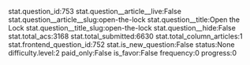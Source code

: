stat.question_id:753
stat.question__article__live:False
stat.question__article__slug:open-the-lock
stat.question__title:Open the Lock
stat.question__title_slug:open-the-lock
stat.question__hide:False
stat.total_acs:3168
stat.total_submitted:6630
stat.total_column_articles:1
stat.frontend_question_id:752
stat.is_new_question:False
status:None
difficulty.level:2
paid_only:False
is_favor:False
frequency:0
progress:0
